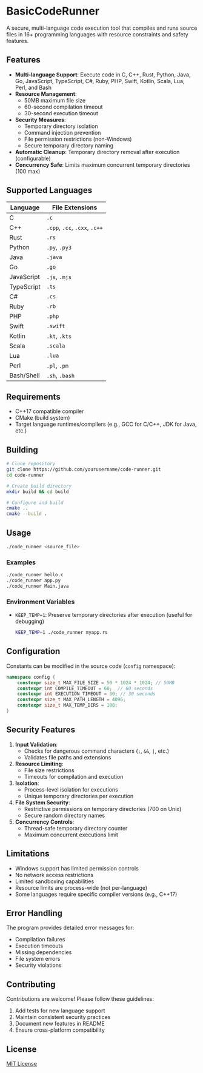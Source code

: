 # BasicCodeRunner
A secure, multi-language code execution tool that compiles and runs source files in 16+ programming languages with resource constraints and safety features.

## Features

- **Multi-language Support**: Execute code in C, C++, Rust, Python, Java, Go, JavaScript, TypeScript, C#, Ruby, PHP, Swift, Kotlin, Scala, Lua, Perl, and Bash
- **Resource Management**:
  - 50MB maximum file size
  - 60-second compilation timeout
  - 30-second execution timeout
- **Security Measures**:
  - Temporary directory isolation
  - Command injection prevention
  - File permission restrictions (non-Windows)
  - Secure temporary directory naming
- **Automatic Cleanup**: Temporary directory removal after execution (configurable)
- **Concurrency Safe**: Limits maximum concurrent temporary directories (100 max)

## Supported Languages

| Language        | File Extensions                |
|-----------------|--------------------------------|
| C              | `.c`                           |
| C++            | `.cpp`, `.cc`, `.cxx`, `.c++`  |
| Rust           | `.rs`                          |
| Python         | `.py`, `.py3`                  |
| Java           | `.java`                        |
| Go             | `.go`                          |
| JavaScript     | `.js`, `.mjs`                  |
| TypeScript     | `.ts`                          |
| C#             | `.cs`                          |
| Ruby           | `.rb`                          |
| PHP            | `.php`                         |
| Swift          | `.swift`                       |
| Kotlin         | `.kt`, `.kts`                  |
| Scala          | `.scala`                       |
| Lua            | `.lua`                         |
| Perl           | `.pl`, `.pm`                   |
| Bash/Shell     | `.sh`, `.bash`                 |

## Requirements

- C++17 compatible compiler
- CMake (build system)
- Target language runtimes/compilers (e.g., GCC for C/C++, JDK for Java, etc.)

## Building

```bash
# Clone repository
git clone https://github.com/yourusername/code-runner.git
cd code-runner

# Create build directory
mkdir build && cd build

# Configure and build
cmake ..
cmake --build .
```

## Usage

```bash
./code_runner <source_file>
```

### Examples
```bash
./code_runner hello.c
./code_runner app.py
./code_runner Main.java
```

### Environment Variables
- `KEEP_TEMP=1`: Preserve temporary directories after execution (useful for debugging)
  ```bash
  KEEP_TEMP=1 ./code_runner myapp.rs
  ```

## Configuration

Constants can be modified in the source code (`config` namespace):
```cpp
namespace config {
    constexpr size_t MAX_FILE_SIZE = 50 * 1024 * 1024; // 50MB
    constexpr int COMPILE_TIMEOUT = 60;  // 60 seconds
    constexpr int EXECUTION_TIMEOUT = 30; // 30 seconds
    constexpr size_t MAX_PATH_LENGTH = 4096;
    constexpr size_t MAX_TEMP_DIRS = 100;
}
```

## Security Features

1. **Input Validation**:
   - Checks for dangerous command characters (`;`, `&&`, `|`, etc.)
   - Validates file paths and extensions
2. **Resource Limiting**:
   - File size restrictions
   - Timeouts for compilation and execution
3. **Isolation**:
   - Process-level isolation for executions
   - Unique temporary directories per execution
4. **File System Security**:
   - Restrictive permissions on temporary directories (700 on Unix)
   - Secure random directory names
5. **Concurrency Controls**:
   - Thread-safe temporary directory counter
   - Maximum concurrent executions limit

## Limitations

- Windows support has limited permission controls
- No network access restrictions
- Limited sandboxing capabilities
- Resource limits are process-wide (not per-language)
- Some languages require specific compiler versions (e.g., C++17)

## Error Handling

The program provides detailed error messages for:
- Compilation failures
- Execution timeouts
- Missing dependencies
- File system errors
- Security violations

## Contributing

Contributions are welcome! Please follow these guidelines:
1. Add tests for new language support
2. Maintain consistent security practices
3. Document new features in README
4. Ensure cross-platform compatibility

## License

[MIT License](LICENSE)
